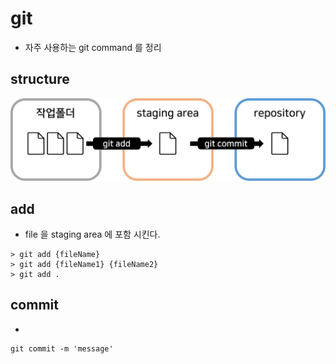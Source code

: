 # git
+ 자주 사용하는 git command 를 정리

## structure
<img src="./structure.png" alt="structure.png" width="750px"/>

## add
+ file 을 staging area 에 포함 시킨다.
```
> git add {fileName}
> git add {fileName1} {fileName2}
> git add .
```

## commit
+
```
git commit -m 'message'
```
